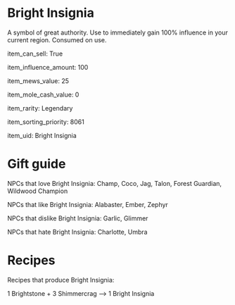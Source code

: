 # Bright Insignia

A symbol of great authority. Use to immediately gain 100% influence in your current region. Consumed on use.

item_can_sell: True

item_influence_amount: 100

item_mews_value: 25

item_mole_cash_value: 0

item_rarity: Legendary

item_sorting_priority: 8061

item_uid: Bright Insignia

# Gift guide

NPCs that love Bright Insignia: Champ, Coco, Jag, Talon, Forest Guardian, Wildwood Champion

NPCs that like Bright Insignia: Alabaster, Ember, Zephyr

NPCs that dislike Bright Insignia: Garlic, Glimmer

NPCs that hate Bright Insignia: Charlotte, Umbra

# Recipes

Recipes that produce Bright Insignia:

1 Brightstone + 3 Shimmercrag --> 1 Bright Insignia